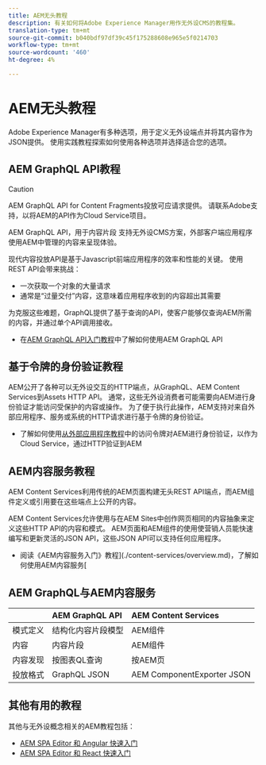 ```yaml
---
title: AEM无头教程
description: 有关如何将Adobe Experience Manager用作无外设CMS的教程集。
translation-type: tm+mt
source-git-commit: b040bdf97df39c45f175288608e965e5f0214703
workflow-type: tm+mt
source-wordcount: '460'
ht-degree: 4%

---
```



# AEM无头教程

Adobe Experience Manager有多种选项，用于定义无外设端点并将其内容作为JSON提供。 使用实践教程探索如何使用各种选项并选择适合您的选项。

## AEM GraphQL API教程

>[!CAUTION]
>
> AEM GraphQL API for Content Fragments投放可应请求提供。
> 请联系Adobe支持，以将AEM的API作为Cloud Service项目。

AEM GraphQL API，用于内容片段
支持无外设CMS方案，外部客户端应用程序使用AEM中管理的内容来呈现体验。

现代内容投放API是基于Javascript前端应用程序的效率和性能的关键。 使用REST API会带来挑战：

* 一次获取一个对象的大量请求
* 通常是“过量交付”内容，这意味着应用程序收到的内容超出其需要

为克服这些难题，GraphQL提供了基于查询的API，使客户能够仅查询AEM所需的内容，并通过单个API调用接收。

* 在[AEM GraphQL API入门教程](./graphql/overview.md)中了解如何使用AEM GraphQL API

## 基于令牌的身份验证教程

AEM公开了各种可以无外设交互的HTTP端点，从GraphQL、AEM Content Services到Assets HTTP API。 通常，这些无外设消费者可能需要向AEM进行身份验证才能访问受保护的内容或操作。 为了便于执行此操作，AEM支持对来自外部应用程序、服务或系统的HTTP请求进行基于令牌的身份验证。

* 了解如何使用[从外部应用程序教程](./authentication/overview.md)中的访问令牌对AEM进行身份验证，以作为Cloud Service，通过HTTP验证到AEM

## AEM内容服务教程

AEM Content Services利用传统的AEM页面构建无头REST API端点，而AEM组件定义或引用要在这些端点上公开的内容。

AEM Content Services允许使用与在AEM Sites中创作网页相同的内容抽象来定义这些HTTP API的内容和模式。 AEM页面和AEM组件的使用使营销人员能快速编写和更新灵活的JSON API，这些JSON API可以支持任何应用程序。

* 阅读《AEM内容服务入门》教程](./content-services/overview.md)，了解如何使用AEM内容服务[

## AEM GraphQL与AEM内容服务

|  | AEM GraphQL API | AEM Content Services |
|--------------------------------|:-----------------|:---------------------|
| 模式定义 | 结构化内容片段模型 | AEM组件 |
| 内容 | 内容片段 | AEM组件 |
| 内容发现 | 按图表QL查询 | 按AEM页 |
| 投放格式 | GraphQL JSON | AEM ComponentExporter JSON |

## 其他有用的教程

其他与无外设概念相关的AEM教程包括：

* [AEM SPA Editor 和 Angular 快速入门](https://experienceleague.adobe.com/docs/experience-manager-learn/spa-angular-tutorial/overview.html)
* [AEM SPA Editor 和 React 快速入门](https://experienceleague.adobe.com/docs/experience-manager-learn/spa-react-tutorial/overview.html)